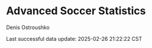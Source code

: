 # Advanced Soccer Statistics
Denis Ostroushko

<!-- gfm -->

Last successful data update: 2025-02-26 21:22:22 CST
